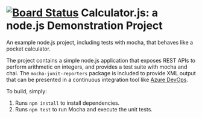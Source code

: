 [![Board Status](https://dev.azure.com/bennystreettough/152d3214-0c82-4a84-8b56-56957d57eed9/36f59638-e22e-430f-8524-4c791a8c49ee/_apis/work/boardbadge/79908849-2eca-4f1e-baee-85c7cb015775)](https://dev.azure.com/bennystreettough/152d3214-0c82-4a84-8b56-56957d57eed9/_boards/board/t/36f59638-e22e-430f-8524-4c791a8c49ee/Microsoft.RequirementCategory)
Calculator.js: a node.js Demonstration Project
==============================================
An example node.js project, including tests with mocha, that behaves like
a pocket calculator.

The project contains a simple node.js application that exposes REST APIs
to perform arithmetic on integers, and provides a test suite with mocha
and chai.  The `mocha-junit-reporters` package is included to provide XML
output that can be presented in a continuous integration tool like
[Azure DevOps](https://azure.com/devops).

To build, simply:

1. Runs `npm install` to install dependencies.
2. Runs `npm test` to run Mocha and execute the unit tests.

